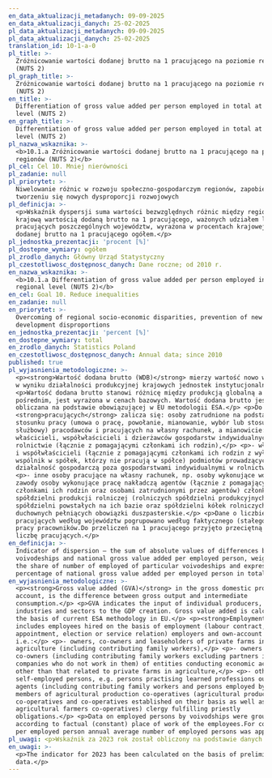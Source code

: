 ```yaml
---
en_data_aktualizacji_metadanych: 09-09-2025
en_data_aktualizacji_danych: 25-02-2025
pl_data_aktualizacji_metadanych: 09-09-2025
pl_data_aktualizacji_danych: 25-02-2025
translation_id: 10-1-a-0
pl_title: >-
  Zróżnicowanie wartości dodanej brutto na 1 pracującego na poziomie regionów
  (NUTS 2)
pl_graph_title: >-
  Zróżnicowanie wartości dodanej brutto na 1 pracującego na poziomie regionów
  (NUTS 2)
en_title: >-
  Differentiation of gross value added per person employed in total at regional
  level (NUTS 2)
en_graph_title: >-
  Differentiation of gross value added per person employed in total at regional
  level (NUTS 2)
pl_nazwa_wskaznika: >-
  <b>10.1.a Zróżnicowanie wartości dodanej brutto na 1 pracującego na poziomie
  regionów (NUTS 2)</b>
pl_cel: Cel 10. Mniej nierówności
pl_zadanie: null
pl_priorytet: >-
  Niwelowanie różnic w rozwoju społeczno-gospodarczym regionów, zapobieganie
  tworzeniu się nowych dysproporcji rozwojowych
pl_definicja: >-
  <p>Wskaźnik dyspersji suma wartości bezwzględnych różnic między regionalnymi a
  krajową wartością dodaną brutto na 1 pracującego, ważonych udziałem liczby
  pracujących poszczególnych województw, wyrażona w procentach krajowej wartości
  dodanej brutto na 1 pracującego ogółem.</p>
pl_jednostka_prezentacji: 'procent [%]'
pl_dostepne_wymiary: ogółem
pl_zrodlo_danych: Główny Urząd Statystyczny
pl_czestotliwosc_dostępnosc_danych: Dane roczne; od 2010 r.
en_nazwa_wskaznika: >-
  <b>10.1.a Differentiation of gross value added per person employed in total at
  regional level (NUTS 2)</b>
en_cel: Goal 10. Reduce inequalities
en_zadanie: null
en_priorytet: >-
  Overcoming of regional socio-economic disparities, prevention of new
  development disproportions
en_jednostka_prezentacji: 'percent [%]'
en_dostepne_wymiary: total
en_zrodlo_danych: Statistics Poland
en_czestotliwosc_dostępnosc_danych: Annual data; since 2010
published: true
pl_wyjasnienia_metodologiczne: >-
  <p><strong>Wartość dodana brutto (WDB)</strong> mierzy wartość nowo wytworzoną
  w wyniku działalności produkcyjnej krajowych jednostek instytucjonalnych.</p>
  <p>Wartość dodana brutto stanowi różnicę między produkcją globalną a zużyciem
  pośrednim, jest wyrażona w cenach bazowych. Wartość dodana brutto jest
  obliczana na podstawie obowiązującej w EU metodologii ESA.</p> <p>Do
  <strong>pracujących</strong> zalicza się: osoby zatrudnione na podstawie
  stosunku pracy (umowa o pracę, powołanie, mianowanie, wybór lub stosunek
  służbowy) pracodawców i pracujących na własny rachunek, a mianowicie:</p> <p>-
  właścicieli, współwłaścicieli i dzierżawców gospodarstw indywidualnych w
  rolnictwie (łącznie z pomagającymi członkami ich rodzin),</p> <p>- właścicieli
  i współwłaścicieli (łącznie z pomagającymi członkami ich rodzin z wyłączeniem
  wspólnik w spółek, którzy nie pracują w spółce) podmiotów prowadzących
  działalność gospodarczą poza gospodarstwami indywidualnymi w rolnictwie,</p>
  <p>- inne osoby pracujące na własny rachunek, np. osoby wykonujące wolne
  zawody osoby wykonujące pracę nakładczą agentów (łącznie z pomagającymi
  członkami ich rodzin oraz osobami zatrudnionymi przez agentów) członków
  spółdzielni produkcji rolniczej (rolniczych spółdzielni produkcyjnych i
  spółdzielni powstałych na ich bazie oraz spółdzielni kółek rolniczych)
  duchownych pełniących obowiązki duszpasterskie.</p> <p>Dane o liczbie
  pracujących według województw pogrupowano według faktycznego (stałego) miejsca
  pracy pracowników.Do przeliczeń na 1 pracującego przyjęto przeciętną w roku
  liczbę pracujących.</p>
en_definicja: >-
  Indicator of dispersion – the sum of absolute values of differences between
  voivodeships and national gross value added per employed person, weighted with
  the share of number of employed of particular voivodeships and expressed in
  percentage of national gross value added per employed person in total.
en_wyjasnienia_metodologiczne: >-
  <p><strong>Gross value added (GVA)</strong> in the gross domestic product
  account, is the difference between gross output and intermediate
  consumption.</p> <p>GVA indicates the input of individual producers,
  industries and sectors to the GDP creation. Gross value added is calculated on
  the basis of current ESA methodology in EU.</p> <p><strong>Employment</strong>
  includes employees hired on the basis of employment (labour contract, posting,
  appointment, election or service relation) employers and own-account workers,
  i.e.:</p> <p>- owners, co-owners and leaseholders of private farms in
  agriculture (including contributing family workers),</p> <p>- owners and
  co-owners (including contributing family workers excluding partners in
  companies who do not work in them) of entities conducting economic activity
  other than that related to private farms in agriculture,</p> <p>- other
  self-employed persons, e.g. persons practising learned professions outworkers
  agents (including contributing family workers and persons employed by agents)
  members of agricultural production co-operatives (agricultural producers
  co-operatives and co-operatives established on their basis as well as
  agricultural farmers co-operatives) clergy fulfilling priestly
  obligations.</p> <p>Data on employed persons by voivodships were grouped
  according to factual (constant) place of work of the employees.For computing
  per employed person annual average number of employed persons was applied.</p>
pl_uwagi: <p>Wskaźnik za 2023 rok został obliczony na podstawie danych wstępnych.</p>
en_uwagi: >-
  <p>The indicator for 2023 has been calculated on the basis of preliminary
  data.</p>
---
```

